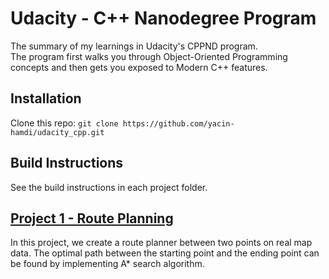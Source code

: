 # Udacity - C++ Nanodegree Program

The summary of my learnings in Udacity's CPPND program.  
The program first walks you through Object-Oriented Programming concepts and then gets you exposed to Modern C++ features.

## Installation

Clone this repo: `git clone https://github.com/yacin-hamdi/udacity_cpp.git`

## Build Instructions

See the build instructions in each project folder.

## [Project 1 - Route Planning](https://github.com/yacin-hamdi/udacity_cpp/tree/main/1-CppND-Route-Planning)

In this project, we create a route planner between two points on real map data. The optimal path between the starting point and the ending point can be found by implementing A* search algorithm.
